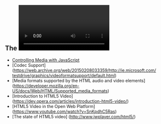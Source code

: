 ## The <video> element

* [Controlling Media with JavaScript](https://developer.apple.com/library/safari/documentation/AudioVideo/Conceptual/Using_HTML5_Audio_Video/ControllingMediaWithJavaScript/ControllingMediaWithJavaScript.html)
* [Codec Support] (https://web.archive.org/web/20150208033359/http://ie.microsoft.com/testdrive/graphics/videoformatsupport/default.html)
* [Media formats supported by the HTML audio and video elements] (https://developer.mozilla.org/en-US/docs/Web/HTML/Supported_media_formats)
* [Introduction to HTML5 Video] (https://dev.opera.com/articles/introduction-html5-video/)
* [HTML5 Video in the Open Web Platform] (https://www.youtube.com/watch?v=SnKpdhC5Ras)
* [The state of HTML5 video] (http://www.jwplayer.com/html5/)
